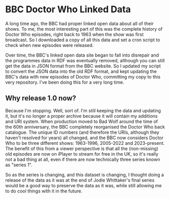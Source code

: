 BBC Doctor Who Linked Data
==========================

A long time ago, the BBC had proper linked open data about all of their shows.
To me, the most interesting part of this was the complete history of Doctor
Who episodes, right back to 1963 when the show was first broadcast. So I
downloaded a copy of all this data and set a cron script to check when new
episodes were released.

Over time, the BBC's linked open data site began to fall into disrepair
and the programmes data in RDF was eventually removed, although you can still
get the data in JSON format from the BBC website. So I updated my script
to convert the JSON data into the old RDF format, and kept updating the
BBC's data with new episodes of Doctor Who, committing my copy to this
very repository. I've been doing this for a very long time.

Why release 1.0 now?
--------------------

Because I'm stopping. Well, sort of. I'm still keeping the data and updating
it, but it's no longer a proper archive because it will contain my
additions and URI system. When production moved to Bad Wolf around the time
of the 60th anniversary, the BBC completely reorganised the Doctor Who
back catalogue. The unique ID numbers (and therefore the URIs, although
they haven't resolved for years) all changed, and the BBC now considers
Doctor Who to be three different shows: 1963-1996, 2005-2022 and
2023-present. The benefit of this from a viewer perspective is that all
the (non-missing) old episodes are now on iPlayer to stream for free in
the UK, so it's really not a bad thing at all, even if there are now
technically three series known as "series 1".

So as the series is changing, and this dataset is changing, I thought
doing a release of the data as it was at the end of Jodie Whittaker's
final series would be a good way to preserve the data as it was,
while still allowing me to do cool things with it in the future.
